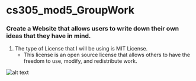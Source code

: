 # cs305_mod5_GroupWork


### Create a Website that allows users to write down their own ideas that they have in mind.

1. The type of License that I will be using is MIT License.
    * This license is an open source license that allows others to have the freedom to use, modify, and redistribute work. 


![alt text](https://www.mend.io/wp-content/media/2021/04/aHViPTcyNTE0JmNtZD1pdGVtZWRpdG9yaW1hZ2UmZmlsZW5hbWU9aXRlbWVkaXRvcmltYWdlXzVjNDk3OTRhMTc1ZjEucG5nJnZlcnNpb249MDAwMCZzaWc9NmZmMDU2MWFkNjA1ZTU2NDQxNDVmZWJmOTYyYTQwNDk.png)
